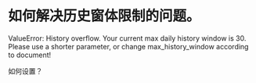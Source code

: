 # 如何解决历史窗体限制的问题。

ValueError: History overflow. Your current max daily history window is 30. Please use a shorter parameter, or change max_history_window according to document!

如何设置？